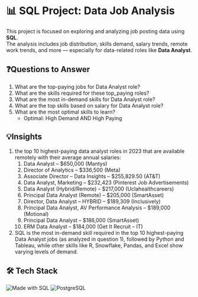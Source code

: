 # 📊 SQL Project: Data Job Analysis

This project is focused on exploring and analyzing job posting data using **SQL**.  
The analysis includes job distribution, skills demand, salary trends, remote work trends, and more — especially for data-related roles like **Data Analyst**.

## ❓Questions to Answer

1. What are the top-paying jobs for Data Analyst role?
2. What are the skills required for these top_paying roles?
3. What are the most in-demand skills for Data Analyst role?
4. What are the top skills based on salary for Data Analyst role?
5. What are the most optimal skills to learn?
   - Optimal: High Demand AND High Paying

## 💡Insights

1. the top 10 highest-paying data analyst roles in 2023 that are available remotely with their average annual salaries:
   1. Data Analyst – $650,000 (Mantys)
   2. Director of Analytics – $336,500 (Meta)
   3. Associate Director – Data Insights – $255,829.50 (AT&T)
   4. Data Analyst, Marketing – $232,423 (Pinterest Job Advertisements)
   5. Data Analyst (Hybrid/Remote) – $217,000 (Uclahealthcareers)
   6. Principal Data Analyst (Remote) – $205,000 (SmartAsset)
   7. Director, Data Analyst – HYBRID – $189,309 (Inclusively)
   8. Principal Data Analyst, AV Performance Analysis – $189,000 (Motional)
   9. Principal Data Analyst – $186,000 (SmartAsset)
   10. ERM Data Analyst – $184,000 (Get It Recruit – IT)
2. SQL is the most in-demand skill required in the top 10 highest-paying Data Analyst jobs (as analyzed in question 1), followed by Python and Tableau, while other skills like R, Snowflake, Pandas, and Excel show varying levels of demand.

## 🛠️ Tech Stack

![Made with SQL](https://img.shields.io/badge/Made%20with-SQL-1f425f.svg?style=for-the-badge)
![PostgreSQL](https://img.shields.io/badge/PostgreSQL-336791?style=for-the-badge&logo=postgresql&logoColor=white)
